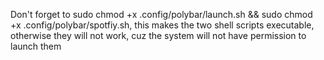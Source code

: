 Don't forget to sudo chmod +x .config/polybar/launch.sh && sudo chmod +x .config/polybar/spotfiy.sh, this makes the two shell scripts executable, otherwise they will not work, cuz the system will not have permission to launch them
